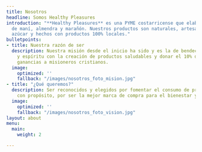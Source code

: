 ```yaml
---
title: Nosotros
headline: Somos Healthy Pleasures
introduction: "**Healthy Pleasures** es una PYME costarricense que elabora mantequillas
  de maní, almendra y marañón. Nuestros productos son naturales, artesanales, sin
  azúcar y hechos con productos 100% locales."
bulletpoints:
- title: Nuestra razón de ser
  description: Nuestra misión desde el inicio ha sido y es la de bendecir tu cuerpo
    y espíritu con la creación de productos saludables y donar el 10% de nuestras
    ganancias a misioneros cristianos.
  image:
    optimized: ''
    fallback: "/images/nosotros_foto_mision.jpg"
- title: "¿Qué queremos?"
  description: Ser reconocidos y elegidos por fomentar el consumo de productos alimenticios
    con propósito, por ser la mejor marca de compra para el bienestar y para ayudar.
  image:
    optimized: ''
    fallback: "/images/nosotros_foto_vision.jpg"
layout: about
menu:
  main:
    weight: 2

---
```

